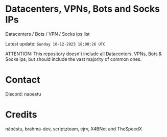 # Datacenters, VPNs, Bots and Socks IPs
 
Datacenters / Bots / VPN / Socks ips list

Latest update: `Sunday 10-12-2023 18:00:26 UTC` 

ATTENTION: This repository doesn't include all Datacenters, VPNs, Bots & Socks ips, 
but should include the vast majority of common ones.

# Contact
Discord: naoestu

# Credits
nãoéstu, brahma-dev, scriptzteam, ejrv, X4BNet and TheSpeedX
